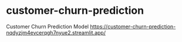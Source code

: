 # customer-churn-prediction
Customer Churn Prediction Model
https://customer-churn-prediction-nqdyzjm4evcerqgh7nyue2.streamlit.app/
